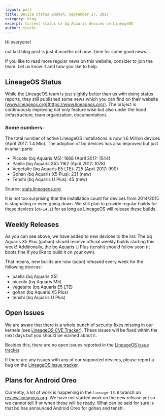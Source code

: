 ```yaml
---
layout: post
title: Device Status &ndash; September 27, 2017
category: blog
excerpt: Current status of bq Aquaris devices on LineageOS
author: stucki
---
```


Hi everyone!

out last blog post is just 4 months old now. Time for some good news...

If you like to read more regular news on this website, consider to join the team. Let us know if and how you like to help.

LineageOS Status
----------------

While the LineageOS team is just slightly better than us with doing status reports, they still published some news which you can find on their website [www.lineageos.org](https://www.lineageos.org/). The project is continuously improving not only feature wise but also under the hood (infastructure, team organization, documentation).

### Some numbers:

The total number of active LineageOS installations is now 1.6 Million devices (April 2017: 1.4 Mio).
The adoption of bq devices has also improved but just in small parts:

- Piccolo (bq Aquaris M5): 1668 (April 2017: 1544)
- Paella (bq Aquaris X5):  1162 (April 2017: 1078)
- Vegetalte (bq Aquaris E5 LTE): 725 (April 2017: 990)
- Gohan (bq Aquaris X5 Plus): 231 (new)
- Tenshi (bq Aquaris U Plus): 45 (new)

Source: [stats.lineageos.org](https://stats.lineageos.org/)

It is not too surprising that the installation count for devices from 2014/2015 is stagnating or even going down. We still plan to provide regular builds for these devices (`cm-14.1`) for as long as LineageOS will release these builds.

Weekly Releases
---------------

As you can see above, we have added to new devices to the list: The bq Aquaris X5 Plus (gohan) should receive official weekly builds starting this week! Additionally, the bq Aquaris U Plus (tenshi) should follow soon (it boots fine if you like to build it on your own).

That means, new builds are now (soon) released every week for the following devices:

* paella (bq Aquaris X5)
* piccolo (bq Aquaris M5)
* vegetalte (bq Aquaris E5 LTE)
* gohan (bq Aquaris X5 Plus)
* tenshi (bq Aquaris U Plus)

Open Issues
-----------

We are aware that there is a whole bunch of security fixes missing in our kernels (see [LineageOS CVE Tracker](https://cve.lineageos.org/)).
These issues will be fixed within the next days but you should be warned about it.

Besides this, there are no open issues reported in the [LineageOS issue tracker](https://jira.lineageos.org/).

If there are any issues with any of our supported devices, please report a bug on the [LineageOS issue tracker](https://jira.lineageos.org/).

Plans for Android Oreo
------------------------

Currently, a lot of work is happening in the `lineage-15.0` branch on [review.lineageos.org](https://review.lineageos.org/). We have not started work on the new release yet so we cannot tell if or when these will be ready. What can be said for sure is that bq has announced Android Oreo for gohan and tenshi.

